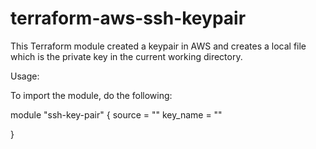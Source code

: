 # terraform-aws-ssh-keypair
This Terraform module created a keypair in AWS and creates a local file which is the private key in the current working directory.

Usage:

To import the module, do the following:

module "ssh-key-pair" {
  source    = ""
  key_name = ""

}
